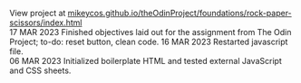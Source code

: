 View project at [mikeycos.github.io/theOdinProject/foundations/rock-paper-scissors/index.html](https://mikeycos.github.io/theOdinProject/foundations/rock-paper-scissors/index.html)  
17 MAR 2023 Finished objectives laid out for the assignment from The Odin Project; to-do: reset button, clean code.
16 MAR 2023 Restarted javascript file.  
06 MAR 2023 Initialized boilerplate HTML and tested external JavaScript and CSS sheets.  
